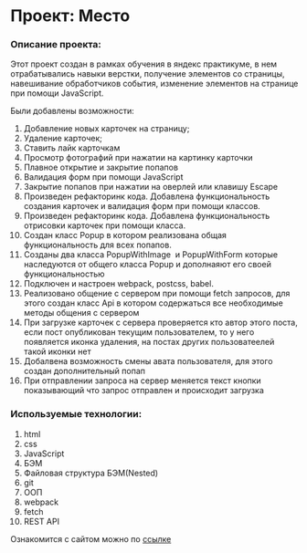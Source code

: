 # Проект: Место

### Описание проекта:
Этот проект создан в рамках обучения в яндекс практикуме, в нем отрабатывались навыки верстки, получение элементов со страницы, навешивание обработчиков события, изменение элементов на странице при помощи JavaScript.

Были добавлены возможности:
1. Добавление новых карточек на страницу;
2. Удаление карточек;
3. Ставить лайк карточкам
4. Просмотр фотографий при нажатии на картинку карточки
5. Плавное открытие и закрытие попапов
6. Валидация форм при помощи JavaScript
7. Закрытие попапов при нажатии на оверлей или клавишу Escape
8. Произведен рефакторинк кода. Добавлена функциональность создания карточек и валидация форм при помощи классов.
9. Произведен рефакторинк кода. Добавлена функциональность отрисовки карточек при помощи класса.
10. Создан класс Popup в котором реализована общая функциональность для всех попапов.
11. Созданы два класса PopupWithImage  и PopupWithForm которые наследуются от общего класса Popup и дополнаяют его своей функциональностью
12. Подключен и настроен webpack, postcss, babel.
13. Реализовано общение с сервером при помощи fetch запросов, для этого создан класс Api в котором содержаться все необходимые методы общения с сервером
14. При загрузке карточек с сервера проверяется кто автор этого поста, если пост опубликован текущим пользователем, то у него появляется иконка удаления, на постах других пользоватеелей такой иконки нет
15. Добалвена возможность смены авата пользователя, для этого создан дополнительный попап
16. При отправлении запроса на сервер меняется текст кнопки показывающий что запрос отправлен и происходит загрузка


### Используемые технологии:
1. html
2. css
3. JavaScript
4. БЭМ
5. Файловая структура БЭМ(Nested)
6. git
7. ООП
8. webpack
9. fetch
10. REST API

 Ознакомится с сайтом можно по [ссылке](https://vivan1992.github.io/mesto/)

